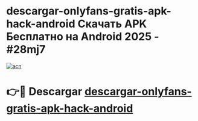 # descargar-onlyfans-gratis-apk-hack-android Скачать APK Бесплатно на Android 2025 - #28mj7

[![acn](https://github.com/user-attachments/assets/0f9c940e-d8b0-45ae-aac7-cd30a18b3e1c)](https://apps.freeplayer.one?title=descargar-onlyfans-gratis-apk-hack-android&ref=9RF)

# 👉🔴 Descargar [descargar-onlyfans-gratis-apk-hack-android](https://apps.freeplayer.one?title=descargar-onlyfans-gratis-apk-hack-android&ref=9RF)